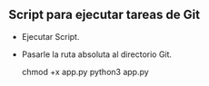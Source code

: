 ## Script para ejecutar tareas de Git ##

- Ejecutar Script. 
- Pasarle la ruta absoluta al directorio Git.

    chmod +x app.py
    python3 app.py